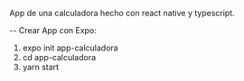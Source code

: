 App de una calculadora hecho con react native y typescript.

-- Crear App con Expo:
1. expo init app-calculadora
2. cd app-calculadora
3. yarn start
